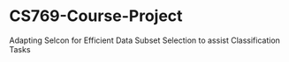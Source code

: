 # CS769-Course-Project
Adapting Selcon for Efficient Data Subset Selection to assist Classification Tasks

